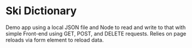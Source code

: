 # Ski Dictionary

Demo app using a local JSON file and Node to read and write to that with simple Front-end using GET, POST, and DELETE requests.
Relies on page reloads via form element to reload data.
